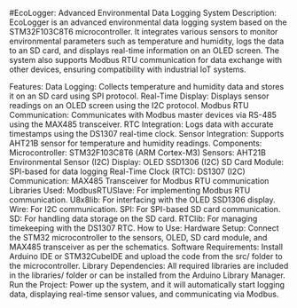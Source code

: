 #EcoLogger: Advanced Environmental Data Logging System
Description: EcoLogger is an advanced environmental data logging system based on the STM32F103C8T6 microcontroller. It integrates various sensors to monitor environmental parameters such as temperature and humidity, logs the data to an SD card, and displays real-time information on an OLED screen. The system also supports Modbus RTU communication for data exchange with other devices, ensuring compatibility with industrial IoT systems.

Features:
Data Logging: Collects temperature and humidity data and stores it on an SD card using SPI protocol.
Real-Time Display: Displays sensor readings on an OLED screen using the I2C protocol.
Modbus RTU Communication: Communicates with Modbus master devices via RS-485 using the MAX485 transceiver.
RTC Integration: Logs data with accurate timestamps using the DS1307 real-time clock.
Sensor Integration: Supports AHT21B sensor for temperature and humidity readings.
Components:
Microcontroller: STM32F103C8T6 (ARM Cortex-M3)
Sensors: AHT21B Environmental Sensor (I2C)
Display: OLED SSD1306 (I2C)
SD Card Module: SPI-based for data logging
Real-Time Clock (RTC): DS1307 (I2C)
Communication: MAX485 Transceiver for Modbus RTU communication
Libraries Used:
ModbusRTUSlave: For implementing Modbus RTU communication.
U8x8lib: For interfacing with the OLED SSD1306 display.
Wire: For I2C communication.
SPI: For SPI-based SD card communication.
SD: For handling data storage on the SD card.
RTClib: For managing timekeeping with the DS1307 RTC.
How to Use:
Hardware Setup: Connect the STM32 microcontroller to the sensors, OLED, SD card module, and MAX485 transceiver as per the schematics.
Software Requirements: Install Arduino IDE or STM32CubeIDE and upload the code from the src/ folder to the microcontroller.
Library Dependencies: All required libraries are included in the libraries/ folder or can be installed from the Arduino Library Manager.
Run the Project: Power up the system, and it will automatically start logging data, displaying real-time sensor values, and communicating via Modbus.
